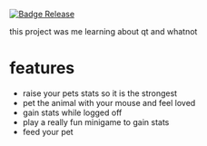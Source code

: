 [![Badge Release]][Release]  
<!---------------------------------------------------------------------------->
[Release]: https://github.com/brkcoo/untitled-qt-project/releases/tag/v1.0
[Badge Release]: https://img.shields.io/badge/Release-v1.0-green
<!---------------------------------------------------------------------------->
this project was me learning about qt and whatnot
# features
- raise your pets stats so it is the strongest
- pet the animal with your mouse and feel loved
- gain stats while logged off
- play a really fun minigame to gain stats
- feed your pet
